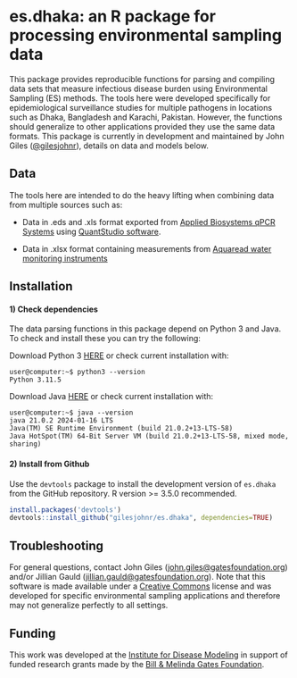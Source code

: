 
# **es.dhaka**: an R package for processing environmental sampling data

This package provides reproducible functions for parsing and compiling data sets that measure infectious disease burden using Environmental Sampling (ES) methods. The tools here were developed specifically for epidemiological surveillance studies for multiple pathogens in locations such as Dhaka, Bangladesh and Karachi, Pakistan. However, the functions should generalize to other applications provided they use the same data formats. This package is currently in development and maintained by John Giles ([@gilesjohnr](https://github.com/gilesjohnr)), details on data and models below.


## Data

The tools here are intended to do the heavy lifting when combining data from multiple sources such as:

  * Data in .eds and .xls format exported from [Applied Biosystems qPCR Systems](https://www.thermofisher.com/us/en/home/life-science/pcr/real-time-pcr/real-time-pcr-instruments.html?gclid=CjwKCAiAi6uvBhADEiwAWiyRdo3P55Qq1NO8sErSvCmVGT2Cs4-5NCzYcgqYhCC6KemKTn6sw7850BoCqbkQAvD_BwE&ef_id=CjwKCAiAi6uvBhADEiwAWiyRdo3P55Qq1NO8sErSvCmVGT2Cs4-5NCzYcgqYhCC6KemKTn6sw7850BoCqbkQAvD_BwE:G:s&s_kwcid=AL!3652!3!606132911219!p!!g!!taqman%20applied%20biosystems!17574808700!139287686778&cid=gsd_pcr_sbu_r02_co_cp1491_pjt9623_gsd00000_0se_gaw_rs_lgn_&gad_source=1) using [QuantStudio software](https://www.thermofisher.com/us/en/home/global/forms/life-science/quantstudio-6-7-flex-software.html).
  
  * Data in .xlsx format containing measurements from [Aquaread water monitoring instruments](https://www.aquaread.com/)
  



## Installation

#### 1) Check dependencies
The data parsing functions in this package depend on Python 3 and Java. To check and install these you can try the following:

Download Python 3 [HERE](https://www.python.org/downloads/) or check current installation with:
```console
user@computer:~$ python3 --version
Python 3.11.5
```


Download Java [HERE](https://www.oracle.com/java/technologies/downloads/) or check current installation with:
```console
user@computer:~$ java --version
java 21.0.2 2024-01-16 LTS
Java(TM) SE Runtime Environment (build 21.0.2+13-LTS-58)
Java HotSpot(TM) 64-Bit Server VM (build 21.0.2+13-LTS-58, mixed mode, sharing)
```


#### 2) Install from Github
Use the `devtools` package to install the development version of `es.dhaka` from the GitHub repository. R version >= 3.5.0 recommended.
```r
install.packages('devtools')
devtools::install_github("gilesjohnr/es.dhaka", dependencies=TRUE)
```


## Troubleshooting
For general questions, contact John Giles (john.giles@gatesfoundation.org) and/or Jillian Gauld (jillian.gauld@gatesfoundation.org). Note that this software is made available under a [Creative Commons](https://creativecommons.org/publicdomain/zero/1.0/legalcode.en) license and was developed for specific environmental sampling applications and therefore may not generalize perfectly to all settings.


## Funding
This work was developed at the [Institute for Disease Modeling](https://www.idmod.org/) in support of funded research grants made by the [Bill \& Melinda Gates Foundation](https://www.gatesfoundation.org/).
